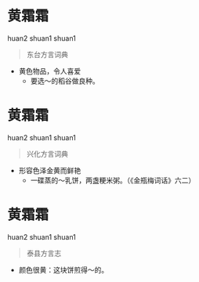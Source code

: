 # 黄霜霜
huan2 shuan1 shuan1
> 东台方言词典
- 黄色物品，令人喜爱
  - 要选～的稻谷做良种。

# 黄霜霜
huan2 shuan1 shuan1
> 兴化方言词典
- 形容色泽金黄而鲜艳
  - 一碟蒸的～乳饼，两盏粳米粥。（《金瓶梅词话》六二）

# 黄霜霜
huan2 shuan1 shuan1
> 泰县方言志
- 颜色很黄：这块饼煎得～的。
